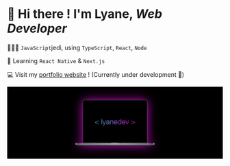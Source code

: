 # 👋 Hi there ! I'm Lyane, *Web Developer* 

👨🏻‍💻 `JavaScript`jedi, using `TypeScript`, `React`, `Node`

🚀 Learning `React Native` & `Next.js`

💻  Visit my [portfolio website](http://www.lyane.dev/) ! (Currently under development 🥸)

![cover](https://github.com/lyanedev/lyanedev/blob/main/image1%204.jpeg)
